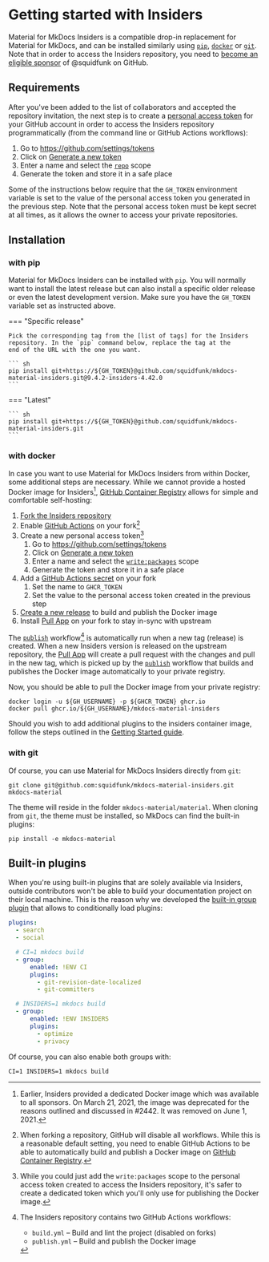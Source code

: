 # Getting started with Insiders

Material for MkDocs Insiders is a compatible drop-in replacement for Material
for MkDocs, and can be installed similarly using [`pip`][pip],
[`docker`][docker] or [`git`][git]. Note that in order to access the Insiders
repository, you need to [become an eligible sponsor] of @squidfunk on GitHub.

  [pip]: #with-pip
  [docker]: #with-docker
  [git]: #with-git
  [become an eligible sponsor]: index.md#how-to-become-a-sponsor

## Requirements

After you've been added to the list of collaborators and accepted the
repository invitation, the next step is to create a [personal access token] for
your GitHub account in order to access the Insiders repository programmatically
(from the command line or GitHub Actions workflows):

1.  Go to https://github.com/settings/tokens
2.  Click on [Generate a new token]
3.  Enter a name and select the [`repo`][scopes] scope
4.  Generate the token and store it in a safe place

  [personal access token]: https://docs.github.com/en/github/authenticating-to-github/creating-a-personal-access-token
  [Generate a new token]: https://github.com/settings/tokens/new
  [scopes]: https://docs.github.com/en/developers/apps/scopes-for-oauth-apps#available-scopes

Some of the instructions below require that the `GH_TOKEN` environment
variable is set to the value of the personal access token you
generated in the previous step. Note that the personal access token
must be kept secret at all times, as it allows the owner to access
your private repositories.

## Installation

### with pip

Material for MkDocs Insiders can be installed with `pip`. You will
normally want to install the latest release but can also install a
specific older release or even the latest development version. 
Make sure you have the `GH_TOKEN` variable set as instructed above.

=== "Specific release"

    Pick the corresponding tag from the [list of tags] for the Insiders 
    repository. In the `pip` command below, replace the tag at the 
    end of the URL with the one you want.

    ``` sh
    pip install git+https://${GH_TOKEN}@github.com/squidfunk/mkdocs-material-insiders.git@9.4.2-insiders-4.42.0
    ```

=== "Latest"

    ``` sh
    pip install git+https://${GH_TOKEN}@github.com/squidfunk/mkdocs-material-insiders.git
    ```

[list of tags]: https://github.com/squidfunk/mkdocs-material-insiders/tags

### with docker

In case you want to use Material for MkDocs Insiders from within Docker, some
additional steps are necessary. While we cannot provide a hosted Docker image
for Insiders[^2], [GitHub Container Registry] allows for simple and
comfortable self-hosting:

1.  [Fork the Insiders repository]
2.  Enable [GitHub Actions] on your fork[^3]
3.  Create a new personal access token[^4]
    1.  Go to https://github.com/settings/tokens
    2.  Click on [Generate a new token]
    3.  Enter a name and select the [`write:packages`][scopes] scope
    4.  Generate the token and store it in a safe place
4.  Add a [GitHub Actions secret] on your fork
    1.  Set the name to `GHCR_TOKEN`
    2.  Set the value to the personal access token created in the previous step
5.  [Create a new release] to build and publish the Docker image
6.  Install [Pull App] on your fork to stay in-sync with upstream

The [`publish`][publish] workflow[^5] is automatically run when a new tag
(release) is created. When a new Insiders version is released on the upstream
repository, the [Pull App] will create a pull request with the changes and
pull in the new tag, which is picked up by the [`publish`][publish] workflow
that builds and publishes the Docker image automatically to your private
registry.

Now, you should be able to pull the Docker image from your private registry:

```
docker login -u ${GH_USERNAME} -p ${GHCR_TOKEN} ghcr.io
docker pull ghcr.io/${GH_USERNAME}/mkdocs-material-insiders
```

Should you wish to add additional plugins to the insiders container image, follow the steps
outlined in the [Getting Started guide](../getting-started.md#with-docker).

  [^2]:
    Earlier, Insiders provided a dedicated Docker image which was available to
    all sponsors. On March 21, 2021, the image was deprecated for the reasons
    outlined and discussed in #2442. It was removed on June 1, 2021.

  [^3]:
    When forking a repository, GitHub will disable all workflows. While this
    is a reasonable default setting, you need to enable GitHub Actions to be
    able to automatically build and publish a Docker image on
    [GitHub Container Registry].

  [^4]:
    While you could just add the `write:packages` scope to the personal access
    token created to access the Insiders repository, it's safer to create a
    dedicated token which you'll only use for publishing the Docker image.

  [^5]:
    The Insiders repository contains two GitHub Actions workflows:

    - `build.yml` – Build and lint the project (disabled on forks)
    - `publish.yml` – Build and publish the Docker image

### with git

Of course, you can use Material for MkDocs Insiders directly from `git`:

```
git clone git@github.com:squidfunk/mkdocs-material-insiders.git mkdocs-material
```

The theme will reside in the folder `mkdocs-material/material`. When cloning
from `git`, the theme must be installed, so MkDocs can find the built-in
plugins:

```
pip install -e mkdocs-material
```

  [GitHub Container Registry]: https://docs.github.com/en/packages/guides/about-github-container-registry
  [Fork the Insiders repository]: https://github.com/squidfunk/mkdocs-material-insiders/fork
  [GitHub Actions]: https://docs.github.com/en/github/administering-a-repository/disabling-or-limiting-github-actions-for-a-repository
  [packages scope]: https://docs.github.com/en/developers/apps/scopes-for-oauth-apps#available-scopes
  [GitHub Actions secret]: https://docs.github.com/en/actions/reference/encrypted-secrets#creating-encrypted-secrets-for-a-repository
  [Create a new release]: https://docs.github.com/en/github/administering-a-repository/managing-releases-in-a-repository#creating-a-release
  [Pull App]: https://github.com/apps/pull
  [publish]: https://github.com/squidfunk/mkdocs-material-insiders/blob/master/.github/workflows/publish.yml

## Built-in plugins

When you're using built-in plugins that are solely available via Insiders,
outside contributors won't be able to build your documentation project on their
local machine. This is the reason why we developed the [built-in group plugin]
that allows to conditionally load plugins:

``` yaml
plugins:
  - search
  - social

  # CI=1 mkdocs build
  - group:
      enabled: !ENV CI
      plugins:
        - git-revision-date-localized
        - git-committers

  # INSIDERS=1 mkdocs build
  - group:
      enabled: !ENV INSIDERS
      plugins:
        - optimize
        - privacy
```

Of course, you can also enable both groups with:

```
CI=1 INSIDERS=1 mkdocs build
```

  [^1]:
    Previously we recommended to use [configuration inheritance] to work around
    this limitations, but the brand new [built-in group plugin] is a much better
    approach, as it allows you to use a single configuration file for building
    your project with the community edition and Insiders version of Material
    for MkDocs.

  [built-in group plugin]: ../plugins/group.md
  [configuration inheritance]: https://www.mkdocs.org/user-guide/configuration/#configuration-inheritance
